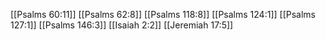 [[Psalms 60:11]]
[[Psalms 62:8]]
[[Psalms 118:8]]
[[Psalms 124:1]]
[[Psalms 127:1]]
[[Psalms 146:3]]
[[Isaiah 2:2]]
[[Jeremiah 17:5]]
